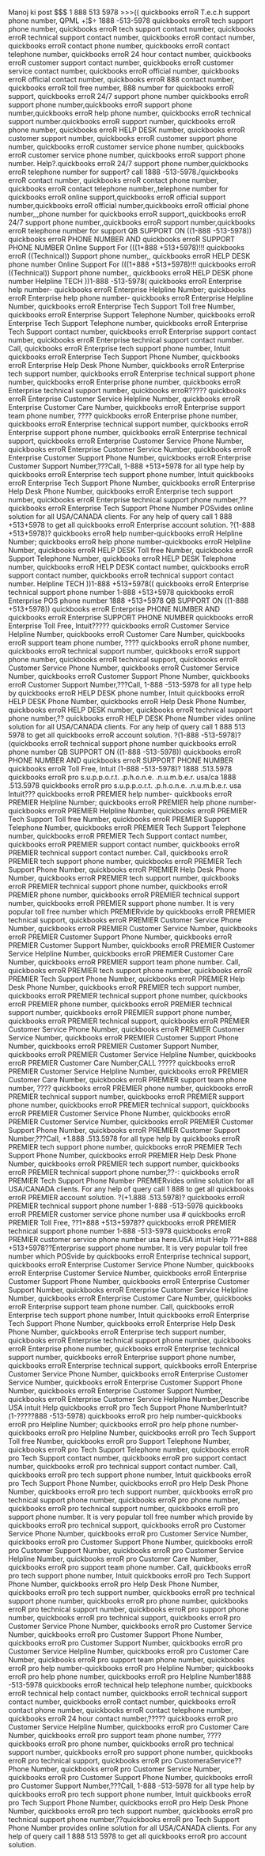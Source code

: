 Manoj ki post $$$ 1 888 513 5978 >>>(( quickbooks erroR T.e.c.h support phone number, QPML +¦$÷ 1888 -513-5978 quickbooks erroR tech support phone number, quickbooks erroR tech support contact number, quickbooks erroR technical support contact number, quickbooks erroR contact number, quickbooks erroR contact phone number, quickbooks erroR contact telephone number, quickbooks erroR 24 hour contact number, quickbooks erroR customer support contact number, quickbooks erroR customer service contact number, quickbooks erroR official number, quickbooks erroR official contact number, quickbooks erroR 888 contact number, quickbooks erroR toll free number, 888 number for quickbooks erroR support, quickbooks erroR 24/7 support phone number quickbooks erroR support phone number,quickbooks erroR support phone number,quickbooks erroR help phone number, quickbooks erroR technical support number.quickbooks erroR support number, quickbooks erroR phone number, quickbooks erroR HELP DESK number, quickbooks erroR customer support number, quickbooks erroR customer support phone number, quickbooks erroR customer service phone number, quickbooks erroR customer service phone number, quickbooks erroR support phone number. Help?.quickbooks erroR 24/7 support phone number,quickbooks erroR telephone number for support? call 1888 -513-5978./quickbooks erroR contact number, quickbooks erroR contact phone number, quickbooks erroR contact telephone number,,telephone number for quickbooks erroR online support,quickbooks erroR official support number,quickbooks erroR official number,quickbooks erroR official phone number,,,phone number for quickbooks erroR support,,quickbooks erroR 24/7 support phone number,,quickbooks erroR support number,quickbooks erroR telephone number for support QB SUPPORT ON ((1-888 -513-5978)) quickbooks erroR PHONE NUMBER AND quickbooks erroR SUPPORT PHONE NUMBER Online Support For (((1+888 +513+5978)!!! quickbooks erroR ((Technical)) Support phone number,, quickbooks erroR HELP DESK phone number Online Support For (((1+888 +513+5978)!!! quickbooks erroR ((Technical)) Support phone number,, quickbooks erroR HELP DESK phone number Helpline TECH ))1-888 -513-5978( quickbooks erroR Enterprise help number- quickbooks erroR Enterprise Helpline Number; quickbooks erroR Enterprise help phone number- quickbooks erroR Enterprise Helpline Number, quickbooks erroR Enterprise Tech Support Toll free Number, quickbooks erroR Enterprise Support Telephone Number, quickbooks erroR Enterprise Tech Support Telephone number, quickbooks erroR Enterprise Tech Support contact number, quickbooks erroR Enterprise support contact number, quickbooks erroR Enterprise technical support contact number. Call, quickbooks erroR Enterprise tech support phone number, Intuit quickbooks erroR Enterprise Tech Support Phone Number, quickbooks erroR Enterprise Help Desk Phone Number, quickbooks erroR Enterprise tech support number, quickbooks erroR Enterprise technical support phone number, quickbooks erroR Enterprise phone number, quickbooks erroR Enterprise technical support number, quickbooks erroR????? quickbooks erroR Enterprise Customer Service Helpline Number, quickbooks erroR Enterprise Customer Care Number, quickbooks erroR Enterprise support team phone number, ???? quickbooks erroR Enterprise phone number, quickbooks erroR Enterprise technical support number, quickbooks erroR Enterprise support phone number, quickbooks erroR Enterprise technical support, quickbooks erroR Enterprise Customer Service Phone Number, quickbooks erroR Enterprise Customer Service Number, quickbooks erroR Enterprise Customer Support Phone Number, quickbooks erroR Enterprise Customer Support Number,???Call, 1-888 +513+5978 for all type help by quickbooks erroR Enterprise tech support phone number, Intuit quickbooks erroR Enterprise Tech Support Phone Number, quickbooks erroR Enterprise Help Desk Phone Number, quickbooks erroR Enterprise tech support number, quickbooks erroR Enterprise technical support phone number,?? quickbooks erroR Enterprise Tech Support Phone Number POSvides online solution for all USA/CANADA clients. For any help of query call 1 888 +513+5978 to get all quickbooks erroR Enterprise account solution. ?(1-888 +513+5978)? quickbooks erroR help number-quickbooks erroR Helpline Number; quickbooks erroR help phone number-quickbooks erroR Helpline Number, quickbooks erroR HELP DESK Toll free Number, quickbooks erroR Support Telephone Number, quickbooks erroR HELP DESK Telephone number, quickbooks erroR HELP DESK contact number, quickbooks erroR support contact number, quickbooks erroR technical support contact number. Helpline TECH ))1-888 +513+5978(( quickbooks erroR Enterprise technical support phone number 1-888 +513+5978 quickbooks erroR Enterprise POS phone number 1888 +513+5978 QB SUPPORT ON ((1-888 +513+5978)) quickbooks erroR Enterprise PHONE NUMBER AND quickbooks erroR Enterprise SUPPORT PHONE NUMBER quickbooks erroR Enterprise Toll Free, Intuit????? quickbooks erroR Customer Service Helpline Number, quickbooks erroR Customer Care Number, quickbooks erroR support team phone number, ???? quickbooks erroR phone number, quickbooks erroR technical support number, quickbooks erroR support phone number, quickbooks erroR technical support, quickbooks erroR Customer Service Phone Number, quickbooks erroR Customer Service Number, quickbooks erroR Customer Support Phone Number, quickbooks erroR Customer Support Number,???Call, 1-888 -513-5978 for all type help by quickbooks erroR HELP DESK phone number, Intuit quickbooks erroR HELP DESK Phone Number, quickbooks erroR Help Desk Phone Number, quickbooks erroR HELP DESK number, quickbooks erroR technical support phone number,?? quickbooks erroR HELP DESK Phone Number vides online solution for all USA/CANADA clients. For any help of query call 1 888 513 5978 to get all quickbooks erroR account solution. ?(1-888 -513-5978)?(quickbooks erroR technical support phone number quickbooks erroR phone number QB SUPPORT ON ((1-888 -513-5978)) quickbooks erroR PHONE NUMBER AND quickbooks erroR SUPPORT PHONE NUMBER quickbooks erroR Toll Free, Intuit (1-888 -513-5978)? 1888 .513.5978 quickbooks erroR pro s.u.p.p.o.r.t. .p.h.o.n.e. .n.u.m.b.e.r. usa/ca 1888 .513.5978 quickbooks erroR pro s.u.p.p.o.r.t. .p.h.o.n.e. .n.u.m.b.e.r. usa Intuit??? quickbooks erroR PREMIER help number- quickbooks erroR PREMIER Helpline Number; quickbooks erroR PREMIER help phone number- quickbooks erroR PREMIER Helpline Number, quickbooks erroR PREMIER Tech Support Toll free Number, quickbooks erroR PREMIER Support Telephone Number, quickbooks erroR PREMIER Tech Support Telephone number, quickbooks erroR PREMIER Tech Support contact number, quickbooks erroR PREMIER support contact number, quickbooks erroR PREMIER technical support contact number. Call, quickbooks erroR PREMIER tech support phone number, quickbooks erroR PREMIER Tech Support Phone Number, quickbooks erroR PREMIER Help Desk Phone Number, quickbooks erroR PREMIER tech support number, quickbooks erroR PREMIER technical support phone number, quickbooks erroR PREMIER phone number, quickbooks erroR PREMIER technical support number, quickbooks erroR PREMIER support phone number. It is very popular toll free number which PREMIERvide by quickbooks erroR PREMIER technical support, quickbooks erroR PREMIER Customer Service Phone Number, quickbooks erroR PREMIER Customer Service Number, quickbooks erroR PREMIER Customer Support Phone Number, quickbooks erroR PREMIER Customer Support Number, quickbooks erroR PREMIER Customer Service Helpline Number, quickbooks erroR PREMIER Customer Care Number, quickbooks erroR PREMIER support team phone number. Call, quickbooks erroR PREMIER tech support phone number, quickbooks erroR PREMIER Tech Support Phone Number, quickbooks erroR PREMIER Help Desk Phone Number, quickbooks erroR PREMIER tech support number, quickbooks erroR PREMIER technical support phone number, quickbooks erroR PREMIER phone number, quickbooks erroR PREMIER technical support number, quickbooks erroR PREMIER support phone number, quickbooks erroR PREMIER technical support, quickbooks erroR PREMIER Customer Service Phone Number, quickbooks erroR PREMIER Customer Service Number, quickbooks erroR PREMIER Customer Support Phone Number, quickbooks erroR PREMIER Customer Support Number, quickbooks erroR PREMIER Customer Service Helpline Number, quickbooks erroR PREMIER Customer Care Number,CALL ????? quickbooks erroR PREMIER Customer Service Helpline Number, quickbooks erroR PREMIER Customer Care Number, quickbooks erroR PREMIER support team phone number, ???? quickbooks erroR PREMIER phone number, quickbooks erroR PREMIER technical support number, quickbooks erroR PREMIER support phone number, quickbooks erroR PREMIER technical support, quickbooks erroR PREMIER Customer Service Phone Number, quickbooks erroR PREMIER Customer Service Number, quickbooks erroR PREMIER Customer Support Phone Number, quickbooks erroR PREMIER Customer Support Number,???Call, +1.888 .513.5978 for all type help by quickbooks erroR PREMIER tech support phone number, quickbooks erroR PREMIER Tech Support Phone Number, quickbooks erroR PREMIER Help Desk Phone Number, quickbooks erroR PREMIER tech support number, quickbooks erroR PREMIER technical support phone number,??-: quickbooks erroR PREMIER Tech Support Phone Number PREMIERvides online solution for all USA/CANADA clients. For any help of query call 1 888 to get all quickbooks erroR PREMIER account solution. ?(+1.888 .513.5978)? quickbooks erroR PREMIER technical support phone number 1-888 -513-5978 quickbooks erroR PREMIER customer service phone number usa # quickbooks erroR PREMIER Toll Free, ??1+888 +513+5978?? quickbooks erroR PREMIER technical support phone number 1-888 -513-5978 quickbooks erroR PREMIER customer service phone number usa here.USA intuit Help ??1+888 +513+5978??Enterprise support phone number. It is very popular toll free number which POSvide by quickbooks erroR Enterprise technical support, quickbooks erroR Enterprise Customer Service Phone Number, quickbooks erroR Enterprise Customer Service Number, quickbooks erroR Enterprise Customer Support Phone Number, quickbooks erroR Enterprise Customer Support Number, quickbooks erroR Enterprise Customer Service Helpline Number, quickbooks erroR Enterprise Customer Care Number, quickbooks erroR Enterprise support team phone number. Call, quickbooks erroR Enterprise tech support phone number, Intuit quickbooks erroR Enterprise Tech Support Phone Number, quickbooks erroR Enterprise Help Desk Phone Number, quickbooks erroR Enterprise tech support number, quickbooks erroR Enterprise technical support phone number, quickbooks erroR Enterprise phone number, quickbooks erroR Enterprise technical support number, quickbooks erroR Enterprise support phone number, quickbooks erroR Enterprise technical support, quickbooks erroR Enterprise Customer Service Phone Number, quickbooks erroR Enterprise Customer Service Number, quickbooks erroR Enterprise Customer Support Phone Number, quickbooks erroR Enterprise Customer Support Number, quickbooks erroR Enterprise Customer Service Helpline Number,Describe USA intuit Help quickbooks erroR pro Tech Support Phone NumberIntuit?(1-?????888 -513-5978) quickbooks erroR pro help number-quickbooks erroR pro Helpline Number; quickbooks erroR pro help phone number-quickbooks erroR pro Helpline Number, quickbooks erroR pro Tech Support Toll free Number, quickbooks erroR pro Support Telephone Number, quickbooks erroR pro Tech Support Telephone number, quickbooks erroR pro Tech Support contact number, quickbooks erroR pro support contact number, quickbooks erroR pro technical support contact number. Call, quickbooks erroR pro tech support phone number, Intuit quickbooks erroR pro Tech Support Phone Number, quickbooks erroR pro Help Desk Phone Number, quickbooks erroR pro tech support number, quickbooks erroR pro technical support phone number, quickbooks erroR pro phone number, quickbooks erroR pro technical support number, quickbooks erroR pro support phone number. It is very popular toll free number which provide by quickbooks erroR pro technical support, quickbooks erroR pro Customer Service Phone Number, quickbooks erroR pro Customer Service Number, quickbooks erroR pro Customer Support Phone Number, quickbooks erroR pro Customer Support Number, quickbooks erroR pro Customer Service Helpline Number, quickbooks erroR pro Customer Care Number, quickbooks erroR pro support team phone number. Call, quickbooks erroR pro tech support phone number, Intuit quickbooks erroR pro Tech Support Phone Number, quickbooks erroR pro Help Desk Phone Number, quickbooks erroR pro tech support number, quickbooks erroR pro technical support phone number, quickbooks erroR pro phone number, quickbooks erroR pro technical support number, quickbooks erroR pro support phone number, quickbooks erroR pro technical support, quickbooks erroR pro Customer Service Phone Number, quickbooks erroR pro Customer Service Number, quickbooks erroR pro Customer Support Phone Number, quickbooks erroR pro Customer Support Number, quickbooks erroR pro Customer Service Helpline Number, quickbooks erroR pro Customer Care Number, quickbooks erroR pro support team phone number, quickbooks erroR pro help number-quickbooks erroR pro Helpline Number; quickbooks erroR pro help phone number, quickbooks erroR pro Helpline Number1888 -513-5978 quickbooks erroR technical help telephone number, quickbooks erroR technical help contact number, quickbooks erroR technical support contact number, quickbooks erroR contact number, quickbooks erroR contact phone number, quickbooks erroR contact telephone number, quickbooks erroR 24 hour contact number,????? quickbooks erroR pro Customer Service Helpline Number, quickbooks erroR pro Customer Care Number, quickbooks erroR pro support team phone number, ???? quickbooks erroR pro phone number, quickbooks erroR pro technical support number, quickbooks erroR pro support phone number, quickbooks erroR pro technical support, quickbooks erroR pro CustomeraService?? Phone Number, quickbooks erroR pro Customer Service Number, quickbooks erroR pro Customer Support Phone Number, quickbooks erroR pro Customer Support Number,???Call, 1-888 -513-5978 for all type help by quickbooks erroR pro tech support phone number, Intuit quickbooks erroR pro Tech Support Phone Number, quickbooks erroR pro Help Desk Phone Number, quickbooks erroR pro tech support number, quickbooks erroR pro technical support phone number,??quickbooks erroR pro Tech Support Phone Number provides online solution for all USA/CANADA clients. For any help of query call 1 888 513 5978 to get all quickbooks erroR pro account solution.